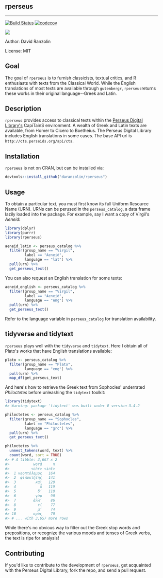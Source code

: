 
<!-- README.md is generated from README.Rmd. Please edit that file -->
rperseus
--------

------------------------------------------------------------------------

[![Build Status](https://travis-ci.org/daranzolin/rperseus.svg?branch=master)](https://travis-ci.org/daranzolin/rperseus) [![codecov](https://codecov.io/gh/daranzolin/rperseus/branch/master/graph/badge.svg)](https://codecov.io/gh/daranzolin/rperseus)

![](http://www.infobiblio.es/wp-content/uploads/2015/06/perseus-logo.png)

Author: David Ranzolin

License: MIT

Goal
----

The goal of `rperseus` is to furnish classicists, textual critics, and R enthusiasts with texts from the Classical World. While the English translations of most texts are available through `gutenbergr`, `rperseus`returns these works in their original language--Greek and Latin.

Description
-----------

`rperseus` provides access to classical texts within the [Perseus Digital Library's](http://www.perseus.tufts.edu/hopper/) CapiTainS environment. A wealth of Greek and Latin texts are available, from Homer to Cicero to Boetheius. The Perseus Digital Library includes English translations in some cases. The base API url is `http://cts.perseids.org/api/cts`.

Installation
------------

`rperseus` is not on CRAN, but can be installed via:

``` r
devtools::install_github("daranzolin/rperseus")
```

Usage
-----

To obtain a particular text, you must first know its full Uniform Resource Name (URN). URNs can be perused in the `perseus_catalog`, a data frame lazily loaded into the package. For example, say I want a copy of Virgil's *Aeneid*:

``` r
library(dplyr)
library(purrr)
library(rperseus)

aeneid_latin <- perseus_catalog %>% 
  filter(group_name == "Virgil",
         label == "Aeneid",
         language == "lat") %>% 
  pull(urn) %>% 
  get_perseus_text()
```

You can also request an English translation for some texts:

``` r
aeneid_english <- perseus_catalog %>% 
  filter(group_name == "Virgil",
         label == "Aeneid",
         language == "eng") %>% 
  pull(urn) %>% 
  get_perseus_text()
```

Refer to the language variable in `perseus_catalog` for translation availability.

tidyverse and tidytext
----------------------

`rperseus` plays well with the `tidyverse` and `tidytext`. Here I obtain all of Plato's works that have English translations available:

``` r
plato <- perseus_catalog %>% 
  filter(group_name == "Plato",
         language == "eng") %>% 
  pull(urn) %>% 
  map_df(get_perseus_text)
```

And here's how to retrieve the Greek text from Sophocles' underrated *Philoctetes* before unleashing the `tidytext` toolkit:

``` r
library(tidytext)
#> Warning: package 'tidytext' was built under R version 3.4.2

philoctetes <- perseus_catalog %>% 
  filter(group_name == "Sophocles",
         label == "Philoctetes",
         language == "grc") %>% 
  pull(urn) %>%
  get_perseus_text()

philoctetes %>% 
  unnest_tokens(word, text) %>% 
  count(word, sort = TRUE)
#> # A tibble: 3,667 x 2
#>           word     n
#>          <chr> <int>
#>  1 νεοπτόλεμος   164
#>  2  φιλοκτήτης   141
#>  3         καὶ   128
#>  4           ὦ   119
#>  5          δʼ   118
#>  6         γὰρ    90
#>  7        ἀλλʼ    86
#>  8          τί    77
#>  9          μʼ    74
#> 10        πρὸς    70
#> # ... with 3,657 more rows
```

While there's no obvious way to filter out the Greek stop words and prepositions, or recognize the various moods and tenses of Greek verbs, the text is ripe for analysis!

Contributing
------------

If you'd like to contribute to the development of `rperseus`, get acquainted with the Perseus Digital Library, fork the repo, and send a pull request.
